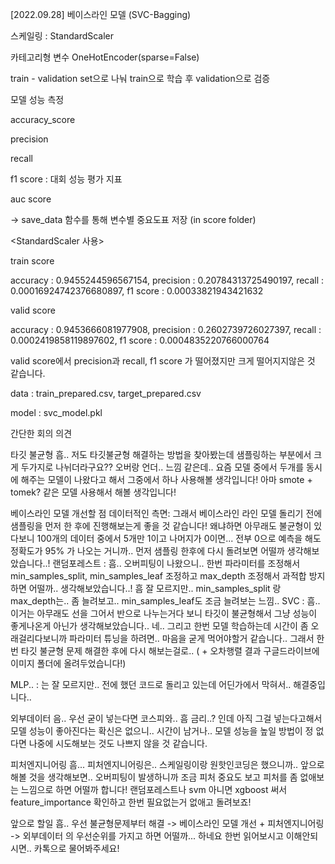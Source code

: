 [2022.09.28] 베이스라인 모델 (SVC-Bagging)

스케일링 : StandardScaler

카테고리형 변수 OneHotEncoder(sparse=False)

train - validation set으로 나눠 train으로 학습 후 validation으로 검증

모델 성능 측정

accuracy_score

precision

recall

f1 score : 대회 성능 평가 지표

auc score

-> save_data 함수를 통해 변수별 중요도표 저장 (in score folder)

<StandardScaler 사용>

train score

accuracy : 0.9455244596567154, precision : 0.20784313725490197, recall : 0.00016924742376680897, f1 score : 0.00033821943421632

valid score

accuracy : 0.9453666081977908, precision : 0.2602739726027397, recall : 0.0002419858119897602, f1 score : 0.0004835220766000764

valid score에서 precision과 recall, f1 score 가 떨어졌지만 크게 떨어지지않은 것 같습니다.


data : train_prepared.csv, target_prepared.csv

model : svc_model.pkl


간단한 회의 의견

타깃 불균형
흠.. 저도 타깃불균형 해결하는 방법을 찾아봤는데
샘플링하는 부분에서 크게 두가지로 나뉘더라구요?? 오버랑 언더.. 느낌 같은데.. 요즘 모델 중에서
두개를 동시에 해주는 모델이 나왔다고 해서 그중에서 하나 사용해볼 생각입니다! 
아마 smote + tomek? 같은 모델 사용해서 해볼 생각입니다!

베이스라인 모델 개선할 점
데이터적인 측면: 
그래서 베이스라인 라인 모델 돌리기 전에 샘플링을 먼저 한 후에 진행해보는게 좋을 것 같습니다!
왜냐하면 아무래도 불균형이 있다보니 100개의 데이터 중에서 5개만 1이고 나머지가 0이면... 전부 0으로
예측을 해도 정확도가 95% 가 나오는 거니까.. 먼저 샘플링 한후에 다시 돌려보면 어떨까 생각해보았습니다..!
랜덤포레스트 : 
흠.. 오버피팅이 나왔으니.. 한번 파라미터를 조정해서 min_samples_split, min_samples_leaf 조정하고
max_depth 조정해서 과적합 방지하면 어떨까.. 생각해보았습니다..! 
흠 잘 모르지만.. min_samples_split 랑 max_depth는.. 좀 늘려보고.. min_samples_leaf도 조금 늘려보는 느낌..
SVC : 
흠.. 이거는 아무래도 선을 그어서 반으로 나누는거다 보니 타깃이 불균형해서 그냥 성능이 좋게나온게 
아닌가 생각해보았습니다.. 네.. 그리고 한번 모델 학습하는데 시간이 좀 오래걸리다보니까 파라미터 튜닝을
 하려면.. 마음을 굳게 먹어야할거 같습니다.. 그래서 한번 타깃 불균형 문제 해결한 후에 다시 해보는걸로..
( + 오차행렬 결과 구글드라이브에 이미지 폴더에 올려두었습니다!) 

MLP.. : 는 잘 모르지만.. 전에 했던 코드로 돌리고 있는데 어딘가에서 막혀서.. 해결중입니다..  

외부데이터
음.. 우선 굳이 넣는다면 코스피와.. 흠 금리..? 인데 아직 그걸 넣는다고해서 모델 성능이 좋아진다는 확신은
없으니.. 시간이 남거나.. 모델 성능을 높일 방법이 정 없다면 나중에 시도해보는 것도 나쁘지 않을 것 같습니다.

피처엔지니어링
흠... 피처엔지니어링은.. 스케일링이랑 원핫인코딩은 했으니까.. 앞으로 해볼 것을 생각해보면.. 
오버피팅이 발생하니까 조금 피처 중요도 보고 피처를 좀 없애보는 느낌으로 하면 어떨까 합니다!
랜덤포레스트나 svm 아니면 xgboost 써서 feature_importance 확인하고 한번 필요없는거 없애고 돌려보죠!

앞으로 할일
흠.. 우선 불균형문제부터 해결 -> 베이스라인 모델 개선 + 피처엔지니어링 -> 외부데이터
의 우선순위를 가지고 하면 어떨까... 하네요 한번 읽어보시고 이해안되시면.. 카톡으로 물어봐주세요!
